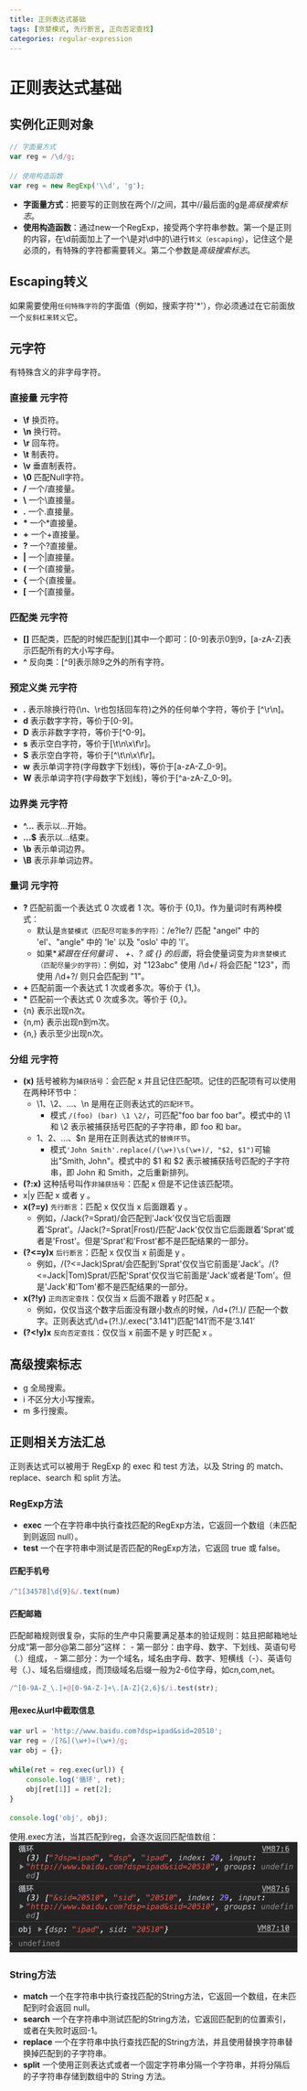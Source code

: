 ```yaml
---
title: 正则表达式基础
tags: [贪婪模式, 先行断言, 正向否定查找]
categories: regular-expression
---
```


# 正则表达式基础

## 实例化正则对象
```js
// 字面量方式
var reg = /\d/g;

// 使用构造函数
var reg = new RegExp('\\d', 'g');
```
- **字面量方式**：把要写的正则放在两个//之间，其中//最后面的g是*高级搜索标志*。
- **使用构造函数**：通过new一个RegExp，接受两个字符串参数。第一个是正则的内容，在\d前面加上了一个\是对\d中的\进行`转义（escaping）`，记住这个是必须的，有特殊的字符都需要转义。第二个参数是*高级搜索标志*。

## Escaping转义

如果需要使用`任何特殊字符`的字面值（例如，搜索字符'*'），你必须通过在它前面放一个`反斜杠来转义`它。

## 元字符

有特殊含义的非字母字符。

### 直接量 元字符

- **\f**     换页符。
- **\n**     换行符。
- **\r**     回车符。
- **\t**     制表符。
- **\v**     垂直制表符。
- **\0**     匹配Null字符。
- **\/**     一个/直接量。
- **\\**     一个\直接量。
- **\.**     一个.直接量。
- **\***     一个*直接量。
- **\+**     一个+直接量。
- **\?**     一个?直接量。
- **\|**     一个|直接量。
- **\(**     一个(直接量。
- **\{**     一个{直接量。
- **\[**     一个[直接量。

### 匹配类 元字符

- **[]**    匹配类，匹配的时候匹配到[]其中一个即可：[0-9]表示0到9，[a-zA-Z]表示匹配所有的大小写字母。
- **^** 反向类：[^9]表示除9之外的所有字符。

### 预定义类 元字符

- **.**   表示除换行符(\n、\r也包括回车符)之外的任何单个字符，等价于 [^\r\n]。
- **d**   表示数字字符，等价于[0-9]。
- **D**   表示非数字字符，等价于[^0-9]。
- **s**   表示空白字符，等价于[\t\n\x\f\r]。
- **S**   表示空白字符，等价于[^\t\n\x\f\r]。
- **w**   表示单词字符(字母数字下划线)，等价于[a-zA-Z_0-9]。
- **W**   表示单词字符(字母数字下划线)，等价于[^a-zA-Z_0-9]。

### 边界类 元字符

- **^...**  表示以...开始。
- **...$**  表示以...结束。
- **\b**    表示单词边界。
- **\B**    表示非单词边界。

### 量词 元字符

- **?** 匹配前面一个表达式 0 次或者 1 次。等价于 {0,1}。作为量词时有两种模式：
    - 默认是`贪婪模式（匹配尽可能多的字符）`：/e?le?/ 匹配 "angel" 中的 'el'、"angle" 中的 'le' 以及 "oslo' 中的 'l'。
    - 如果**紧跟在任何量词 *、 +、? 或 {} 的后面**，将会使量词变为`非贪婪模式（匹配尽量少的字符）`：例如，对 "123abc" 使用 /\d+/ 将会匹配 "123"，而使用 /\d+?/ 则只会匹配到 "1"。
- **+** 匹配前面一个表达式 1 次或者多次。等价于 {1,}。
- **\***    匹配前一个表达式 0 次或多次。等价于 {0,}。
- {n} 表示出现n次。
- {n,m} 表示出现n到m次。
- {n,} 表示至少出现n次。

### 分组 元字符

- **(x)**   括号被称为`捕获括号`：会匹配 x 并且记住匹配项。记住的匹配项有可以使用在两种环节中：
    - \1、\2、...、\n 是用在正则表达式的`匹配环节`。
        - 模式 `/(foo) (bar) \1 \2/`，可匹配"foo bar foo bar"。模式中的 \1 和 \2 表示被捕获括号匹配的子字符串，即 foo 和 bar。
    - $1、$2、...、$n 是用在正则表达式的`替换环节`。
        - 模式`'John Smith'.replace(/(\w+)\s(\w+)/, "$2, $1")`可输出"Smith, John"。模式中的 $1 和 $2 表示被捕获括号匹配的子字符串，即 John 和 Smith，之后重新排列。
- **(?:x)** 这种括号叫作`非捕获括号`：匹配 x 但是不记住该匹配项。
- x|y 匹配 x 或者 y 。
- **x(?=y)**    `先行断言`：匹配 x 仅仅当 x 后面跟着 y 。
    - 例如，/Jack(?=Sprat)/会匹配到'Jack'仅仅当它后面跟着'Sprat'。/Jack(?=Sprat|Frost)/匹配'Jack'仅仅当它后面跟着'Sprat'或者是'Frost'。但是'Sprat'和'Frost'都不是匹配结果的一部分。
- **(?<=y)x**   `后行断言`：匹配 x 仅仅当 x 前面是 y 。
    - 例如，/(?<=Jack)Sprat/会匹配到'Sprat'仅仅当它前面是'Jack'。/(?<=Jack|Tom)Sprat/匹配'Sprat'仅仅当它前面是'Jack'或者是'Tom'。但是'Jack'和'Tom'都不是匹配结果的一部分。
- **x(?!y)**    `正向否定查找`：仅仅当 x 后面不跟着 y 时匹配 x 。
    - 例如，仅仅当这个数字后面没有跟小数点的时候，/\d+(?!\.)/ 匹配一个数字。正则表达式/\d+(?!\.)/.exec("3.141")匹配‘141’而不是‘3.141’
- **(?<!y)x**   `反向否定查找`：仅仅当 x 前面不是 y 时匹配 x 。

## 高级搜索标志

- g	全局搜索。
- i	不区分大小写搜索。
- m	多行搜索。

## 正则相关方法汇总

正则表达式可以被用于 RegExp 的 exec 和 test 方法，以及 String 的 match、replace、search 和 split 方法。

### RegExp方法

- **exec**	一个在字符串中执行查找匹配的RegExp方法，它返回一个数组（未匹配到则返回 null）。
- **test**	一个在字符串中测试是否匹配的RegExp方法，它返回 true 或 false。

#### 匹配手机号
```js
/^1[34578]\d{9}&/.text(num)
```

#### 匹配邮箱

匹配邮箱规则很复杂，实际的生产中只需要满足基本的验证规则：姑且把邮箱地址分成“第一部分@第二部分”这样：
    - 第一部分：由字母、数字、下划线、英语句号（.）组成，
    - 第二部分：为一个域名，域名由字母、数字、短横线（-）、英语句号（.）、域名后缀组成，而顶级域名后缀一般为2-6位字母，如cn,com,net。
```js
/^[0-9A-Z_\.]+@[0-9A-Z-]+\.[A-Z]{2,6}$/i.test(str);
```

#### 用exec从url中截取信息
```js
var url = 'http://www.baidu.com?dsp=ipad&sid=20510';
var reg = /[?&](\w+)=(\w+)/g;
var obj = {};

while(ret = reg.exec(url)) {
    console.log('循环', ret);
    obj[ret[1]] = ret[2];
}

console.log('obj', obj);
```

使用.exec方法，当其匹配到reg，会逐次返回匹配值数组：
![](./images/reg-exec.png)

### String方法

- **match** 一个在字符串中执行查找匹配的String方法，它返回一个数组，在未匹配到时会返回 null。
- **search**    一个在字符串中测试匹配的String方法，它返回匹配到的位置索引，或者在失败时返回-1。
- **replace**   一个在字符串中执行查找匹配的String方法，并且使用替换字符串替换掉匹配到的子字符串。
- **split** 一个使用正则表达式或者一个固定字符串分隔一个字符串，并将分隔后的子字符串存储到数组中的 String 方法。

